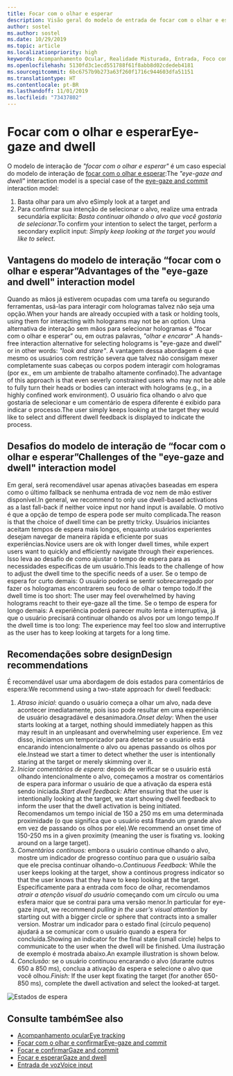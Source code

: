 ```yaml
---
title: Focar com o olhar e esperar
description: Visão geral do modelo de entrada de focar com o olhar e esperar
author: sostel
ms.author: sostel
ms.date: 10/29/2019
ms.topic: article
ms.localizationpriority: high
keywords: Acompanhamento Ocular, Realidade Misturada, Entrada, Foco com o Olhar, Focalização com os Olhos, HoloLens 2, Seleção Ocular, Esperar
ms.openlocfilehash: 5130fd3c1ecd551788f61f8abb8d02cdedeb4181
ms.sourcegitcommit: 6bc6757b9b273a63f260f1716c944603dfa51151
ms.translationtype: HT
ms.contentlocale: pt-BR
ms.lasthandoff: 11/01/2019
ms.locfileid: "73437802"
---
```

# <a name="eye-gaze-and-dwell"></a><span data-ttu-id="7bc88-104">Focar com o olhar e esperar</span><span class="sxs-lookup"><span data-stu-id="7bc88-104">Eye-gaze and dwell</span></span>

<span data-ttu-id="7bc88-105">O modelo de interação de _"focar com o olhar e esperar"_ é um caso especial do modelo de interação de [focar com o olhar e esperar](gaze-and-commit.md):</span><span class="sxs-lookup"><span data-stu-id="7bc88-105">The _"eye-gaze and dwell"_ interaction model is a special case of the [eye-gaze and commit](gaze-and-commit.md) interaction model:</span></span>
1. <span data-ttu-id="7bc88-106">Basta olhar para um alvo e</span><span class="sxs-lookup"><span data-stu-id="7bc88-106">Simply look at a target and</span></span> 
2. <span data-ttu-id="7bc88-107">Para confirmar sua intenção de selecionar o alvo, realize uma entrada secundária explícita: _Basta continuar olhando o alvo que você gostaria de selecionar_.</span><span class="sxs-lookup"><span data-stu-id="7bc88-107">To confirm your intention to select the target, perform a secondary explicit input: _Simply keep looking at the target you would like to select_.</span></span>

## <a name="advantages-of-the-eye-gaze-and-dwell-interaction-model"></a><span data-ttu-id="7bc88-108">Vantagens do modelo de interação “focar com o olhar e esperar”</span><span class="sxs-lookup"><span data-stu-id="7bc88-108">Advantages of the "eye-gaze and dwell" interaction model</span></span> 
<span data-ttu-id="7bc88-109">Quando as mãos já estiverem ocupadas com uma tarefa ou segurando ferramentas, usá-las para interagir com hologramas talvez não seja uma opção.</span><span class="sxs-lookup"><span data-stu-id="7bc88-109">When your hands are already occupied with a task or holding tools, using them for interacting with holograms may not be an option.</span></span>
<span data-ttu-id="7bc88-110">Uma alternativa de interação sem mãos para selecionar hologramas é “focar com o olhar e esperar” ou, em outras palavras, _"olhar e encarar"_ .</span><span class="sxs-lookup"><span data-stu-id="7bc88-110">A hands-free interaction alternative for selecting holograms is "eye-gaze and dwell" or in other words: _"look and stare"_.</span></span> <span data-ttu-id="7bc88-111">A vantagem dessa abordagem é que mesmo os usuários com restrição severa que talvez não consigam mexer completamente suas cabeças ou corpos podem interagir com hologramas (por ex., em um ambiente de trabalho altamente confinado).</span><span class="sxs-lookup"><span data-stu-id="7bc88-111">The advantage of this approach is that even severly constrained users who may not be able to fully turn their heads or bodies can interact with holograms (e.g., in a highly confined work environment).</span></span>
<span data-ttu-id="7bc88-112">O usuário fica olhando o alvo que gostaria de selecionar e um comentário de espera diferente é exibido para indicar o processo.</span><span class="sxs-lookup"><span data-stu-id="7bc88-112">The user simply keeps looking at the target they would like to select and different dwell feedback is displayed to indicate the process.</span></span>


## <a name="challenges-of-the-eye-gaze-and-dwell-interaction-model"></a><span data-ttu-id="7bc88-113">Desafios do modelo de interação de “focar com o olhar e esperar”</span><span class="sxs-lookup"><span data-stu-id="7bc88-113">Challenges of the "eye-gaze and dwell" interaction model</span></span>
<span data-ttu-id="7bc88-114">Em geral, será recomendável usar apenas ativações baseadas em espera como o último fallback se nenhuma entrada de voz nem de mão estiver disponível.</span><span class="sxs-lookup"><span data-stu-id="7bc88-114">In general, we  recommend to only use dwell-based activations as a last fall-back if neither voice input nor hand input is available.</span></span> <span data-ttu-id="7bc88-115">O motivo é que a opção de tempo de espera pode ser muito complicada.</span><span class="sxs-lookup"><span data-stu-id="7bc88-115">The reason is that the choice of dwell time can be pretty tricky.</span></span> <span data-ttu-id="7bc88-116">Usuários iniciantes aceitam tempos de espera mais longos, enquanto usuários experientes desejam navegar de maneira rápida e eficiente por suas experiências.</span><span class="sxs-lookup"><span data-stu-id="7bc88-116">Novice users are ok with longer dwell times, while expert users want to quickly and efficiently navigate through their experiences.</span></span> <span data-ttu-id="7bc88-117">Isso leva ao desafio de como ajustar o tempo de espera para as necessidades específicas de um usuário.</span><span class="sxs-lookup"><span data-stu-id="7bc88-117">This leads to the challenge of how to adjust the dwell time to the specific needs of a user.</span></span>
<span data-ttu-id="7bc88-118">Se o tempo de espera for curto demais: O usuário poderá se sentir sobrecarregado por fazer os hologramas encontrarem seu foco de olhar o tempo todo.</span><span class="sxs-lookup"><span data-stu-id="7bc88-118">If the dwell time is too short: The user may feel overwhelmed by having holograms reacht to their eye-gaze all the time.</span></span> <span data-ttu-id="7bc88-119">Se o tempo de espera for longo demais: A experiência poderá parecer muito lenta e interruptiva, já que o usuário precisará continuar olhando os alvos por um longo tempo.</span><span class="sxs-lookup"><span data-stu-id="7bc88-119">If the dwell time is too long: The experience may feel too slow and interruptive as the user has to keep looking at targets for a long time.</span></span>

## <a name="design-recommendations"></a><span data-ttu-id="7bc88-120">Recomendações sobre design</span><span class="sxs-lookup"><span data-stu-id="7bc88-120">Design recommendations</span></span>
<span data-ttu-id="7bc88-121">É recomendável usar uma abordagem de dois estados para comentários de espera:</span><span class="sxs-lookup"><span data-stu-id="7bc88-121">We recommend using a two-state approach for dwell feedback:</span></span>
1. <span data-ttu-id="7bc88-122">*Atraso inicial*: quando o usuário começa a olhar um alvo, nada deve acontecer imediatamente, pois isso pode resultar em uma experiência de usuário desagradável e desanimadora.</span><span class="sxs-lookup"><span data-stu-id="7bc88-122">*Onset delay*: When the user starts looking at a target, nothing should immediately happen as this may result in an unpleasant and overwhelming user experience.</span></span> <span data-ttu-id="7bc88-123">Em vez disso, iniciamos um temporizador para detectar se o usuário está encarando intencionalmente o alvo ou apenas passando os olhos por ele.</span><span class="sxs-lookup"><span data-stu-id="7bc88-123">Instead we start a timer to detect whether the user is intentionally staring at the target or merely skimming over it.</span></span>
2. <span data-ttu-id="7bc88-124">*Iniciar comentários de espera:* depois de verificar se o usuário está olhando intencionalmente o alvo, começamos a mostrar os comentários de espera para informar o usuário de que a ativação da espera está sendo iniciada.</span><span class="sxs-lookup"><span data-stu-id="7bc88-124">*Start dwell feedback:* After ensuring that the user is intentionally looking at the target, we start showing dwell feedback to inform the user that the dwell activation is being initiated.</span></span> <span data-ttu-id="7bc88-125">Recomendamos um tempo inicial de 150 a 250 ms em uma determinada proximidade (o que significa que o usuário está fitando um grande alvo em vez de passando os olhos por ele).</span><span class="sxs-lookup"><span data-stu-id="7bc88-125">We recommend an onset time of 150-250 ms in a given proximity (meaning the user is fixating vs. looking around on a large target).</span></span>  
3. <span data-ttu-id="7bc88-126">*Comentários contínuos:* embora o usuário continue olhando o alvo, mostre um indicador de progresso contínuo para que o usuário saiba que ele precisa continuar olhando-o.</span><span class="sxs-lookup"><span data-stu-id="7bc88-126">*Continuous Feedback:* While the user keeps looking at the target, show a continous progress indicator so that the user knows that they have to keep looking at the target.</span></span> <span data-ttu-id="7bc88-127">Especificamente para a entrada com foco de olhar, recomendamos _atrair a atenção visual do usuário_ começando com um círculo ou uma esfera maior que se contrai para uma versão menor.</span><span class="sxs-lookup"><span data-stu-id="7bc88-127">In particular for eye-gaze input, we recommend _pulling in the user's visual attention_ by starting out with a bigger circle or sphere that contracts into a smaller version.</span></span> <span data-ttu-id="7bc88-128">Mostrar um indicador para o estado final (círculo pequeno) ajudará a se comunicar com o usuário quando a espera for concluída.</span><span class="sxs-lookup"><span data-stu-id="7bc88-128">Showing an indicator for the final state (small circle) helps to communicate to the user when the dwell will be finished.</span></span> <span data-ttu-id="7bc88-129">Uma ilustração de exemplo é mostrada abaixo.</span><span class="sxs-lookup"><span data-stu-id="7bc88-129">An example illustration is shown below.</span></span> 
4. <span data-ttu-id="7bc88-130">*Conclusão:* se o usuário continuou encarando o alvo (durante outros 650 a 850 ms), conclua a ativação da espera e selecione o alvo que você olhou.</span><span class="sxs-lookup"><span data-stu-id="7bc88-130">*Finish:* If the user kept fixating the target (for another 650-850 ms), complete the dwell activation and select the looked-at target.</span></span>

![Estados de espera](images/eyes_dwellstate_recommendation.png)<br>

## <a name="see-also"></a><span data-ttu-id="7bc88-132">Consulte também</span><span class="sxs-lookup"><span data-stu-id="7bc88-132">See also</span></span>
* [<span data-ttu-id="7bc88-133">Acompanhamento ocular</span><span class="sxs-lookup"><span data-stu-id="7bc88-133">Eye tracking</span></span>](eye-tracking.md)
* [<span data-ttu-id="7bc88-134">Focar com o olhar e confirmar</span><span class="sxs-lookup"><span data-stu-id="7bc88-134">Eye-gaze and commit</span></span>](gaze-and-commit-eyes.md)
* [<span data-ttu-id="7bc88-135">Focar e confirmar</span><span class="sxs-lookup"><span data-stu-id="7bc88-135">Gaze and commit</span></span>](gaze-and-commit.md)
* [<span data-ttu-id="7bc88-136">Focar e esperar</span><span class="sxs-lookup"><span data-stu-id="7bc88-136">Gaze and dwell</span></span>](gaze-and-dwell.md)
* [<span data-ttu-id="7bc88-137">Entrada de voz</span><span class="sxs-lookup"><span data-stu-id="7bc88-137">Voice input</span></span>](voice-design.md)
